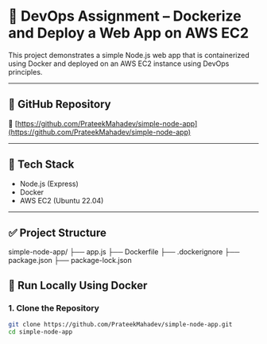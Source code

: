 # 🚀 DevOps Assignment – Dockerize and Deploy a Web App on AWS EC2

This project demonstrates a simple Node.js web app that is containerized using Docker and deployed on an AWS EC2 instance using DevOps principles.

---

## 📁 GitHub Repository

🔗 [https://github.com/PrateekMahadev/simple-node-app](https://github.com/PrateekMahadev/simple-node-app)

---

## 🔧 Tech Stack

- Node.js (Express)
- Docker
- AWS EC2 (Ubuntu 22.04)

---

## ✅ Project Structure

simple-node-app/
├── app.js
├── Dockerfile
├── .dockerignore
├── package.json
├── package-lock.json


## 🧪 Run Locally Using Docker

### 1. Clone the Repository
```bash
git clone https://github.com/PrateekMahadev/simple-node-app.git
cd simple-node-app
